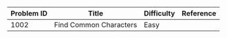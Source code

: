 
| Problem ID | Title | Difficulty | Reference
| --- | --- | --- | ---
| 1002 | Find Common Characters | Easy | 
